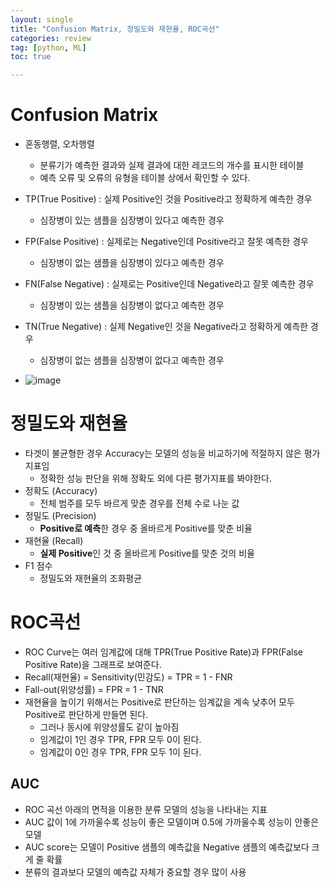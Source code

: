 ```yaml
---
layout: single
title: "Confusion Matrix, 정밀도와 재현율, ROC곡선"
categories: review
tag: [python, ML]
toc: true

---
```








# Confusion Matrix

- 혼동행렬, 오차행렬

  - 분류기가 예측한 결과와 실제 결과에 대한 레코드의 개수를 표시한 테이블
  - 예측 오류 및 오류의 유형을 테이블 상에서 확인할 수 있다.

- TP(True Positive) : 실제 Positive인 것을 Positive라고 정확하게 예측한 경우

  - 심장병이 있는 샘플을 심장병이 있다고 예측한 경우

- FP(False Positive) : 실제로는 Negative인데 Positive라고 잘못 예측한 경우

  - 심장병이 없는 샘플을 심장병이 있다고 예측한 경우

- FN(False Negative) : 실제로는 Positive인데 Negative라고 잘못 예측한 경우

  - 심장병이 있는 샘플을 심장병이 없다고 예측한 경우

- TN(True Negative) : 실제 Negative인 것을 Negative라고 정확하게 예측한 경우

  - 심장병이 없는 샘플을 심장병이 없다고 예측한 경우

- ![image](https://user-images.githubusercontent.com/97875918/188900241-ea0710f2-f7d9-45a1-b238-9cdfb1128e43.png)

  













# 정밀도와 재현율

- 타겟이 불균형한 경우 Accuracy는 모델의 성능을 비교하기에 적절하지 않은 평가지표임
  - 정확한 성능 판단을 위해 정확도 외에 다른 평가지표를 봐야한다.
- 정확도 (Accuracy)
  - 전체 범주를 모두 바르게 맞춘 경우를 전체 수로 나눈 값
- 정밀도 (Precision)
  - **Positive로 예측**한 경우 중 올바르게 Positive를 맞춘 비율
- 재현율 (Recall)
  - **실제 Positive**인 것 중 올바르게 Positive를 맞춘 것의 비율 
- F1 점수
  - 정밀도와 재현율의 조화평균















# ROC곡선

- ROC Curve는 여러 임계값에 대해 TPR(True Positive Rate)과 FPR(False Positive Rate)을 그래프로 보여준다.
- Recall(재현율) = Sensitivity(민감도) = TPR = 1 - FNR
- Fall-out(위양성률) = FPR = 1 - TNR
- 재현율을 높이기 위해서는 Positive로 판단하는 임계값을 계속 낮추어 모두 Positive로 판단하게 만들면 된다.
  - 그러나 동시에 위양성률도 같이 높아짐
  - 임계값이 1인 경우 TPR, FPR 모두 0이 된다.
  - 임계값이 0인 경우 TPR, FPR 모두 1이 된다.







## AUC

- ROC 곡선 아래의 면적을 이용한 분류 모델의 성능을 나타내는 지표
- AUC 값이 1에 가까울수록 성능이 좋은 모델이며 0.5에 가까울수록 성능이 안좋은 모델
- AUC score는 모델이 Positive 샘플의 예측값을 Negative 샘플의 예측값보다 크게 줄 확률
- 분류의 결과보다 모델의 예측값 자체가 중요할 경우 많이 사용













